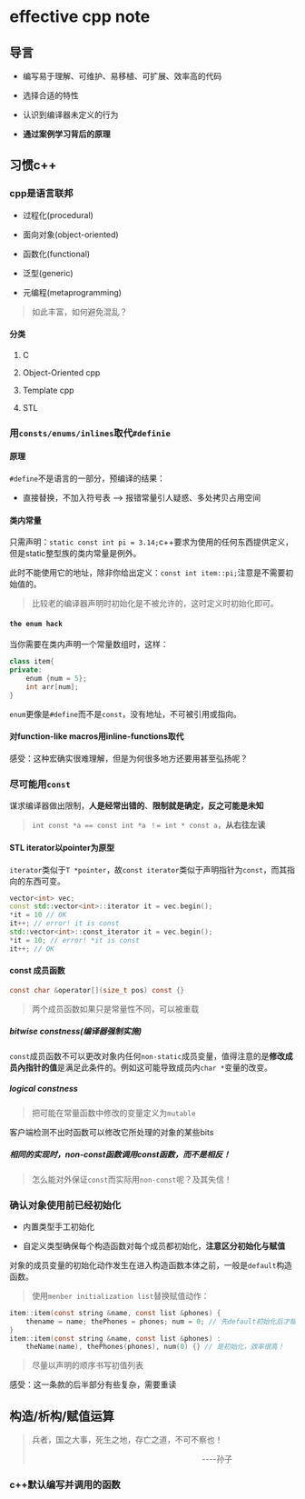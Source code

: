 # effective cpp note

## 导言

- 编写易于理解、可维护、易移植、可扩展、效率高的代码

- 选择合适的特性

- 认识到编译器未定义的行为

- **通过案例学习背后的原理**

## 习惯c++

### cpp是语言联邦

- 过程化(procedural)

- 面向对象(object-oriented)

- 函数化(functional)

- 泛型(generic)

- 元编程(metaprogramming)

> 如此丰富，如何避免混乱？

#### 分类

1. C

2. Object-Oriented cpp

3. Template cpp

4. STL

### 用`consts/enums/inlines`取代`#definie`

#### 原理

`#define`不是语言的一部分，预编译的结果：

- 直接替换，不加入符号表 --> 报错常量引人疑惑、多处拷贝占用空间

#### 类内常量

只需声明：`static const int pi = 3.14;`c++要求为使用的任何东西提供定义，但是static整型族的类内常量是例外。

此时不能使用它的地址，除非你给出定义：`const int item::pi;`注意是不需要初始值的。

> 比较老的编译器声明时初始化是不被允许的，这时定义时初始化即可。

#### `the enum hack`

当你需要在类内声明一个常量数组时，这样：

```cpp
class item{
private: 
    enum {num = 5};
    int arr[num];
}
```

`enum`更像是`#define`而不是`const`，没有地址，不可被引用或指向。

#### 对function-like macros用inline-functions取代

感受：这种宏确实很难理解，但是为何很多地方还要用甚至弘扬呢？

### 尽可能用`const`

谋求编译器做出限制，**人是经常出错的**、**限制就是确定，反之可能是未知**

> `int const *a == const int *a ！= int * const a`，**从右往左读**

#### STL iterator以pointer为原型

`iterator`类似于`T *pointer`，故`const iterator`类似于声明指针为`const`，而其指向的东西可变。

```cpp
vector<int> vec;
const std::vector<int>::iterator it = vec.begin();
*it = 10 // OK
it++; // error! it is const
std::vector<int>::const_iterator it = vec.begin();
*it = 10; // error! *it is const
it++; // OK
```

#### const 成员函数

```c
const char &operator[](size_t pos) const {}
```

> 两个成员函数如果只是常量性不同，可以被重载

##### bitwise constness(编译器强制实施)

`const`成员函数不可以更改对象内任何`non-static`成员变量，值得注意的是**修改成员內指针的值**是满足此条件的。例如这可能导致成员内`char *`变量的改变。

##### logical constness

> 把可能在常量函数中修改的变量定义为`mutable`

客户端检测不出时函数可以修改它所处理的对象的某些bits

##### 相同的实现时，non-const函数调用const函数，而不是相反！

> 怎么能对外保证`const`而实际用`non-const`呢？及其失信！

### 确认对象使用前已经初始化

- 内置类型手工初始化

- 自定义类型确保每个构造函数对每个成员都初始化，**注意区分初始化与赋值**

对象的成员变量的初始化动作发生在进入构造函数本体之前，一般是`default`构造函数。

> 使用`menber initialization list`替换赋值动作：

```c
item::item(const string &name, const list &phones) {
    thename = name; thePhones = phones; num = 0; // 先default初始化后才赋值！
}
item::item(const string &name, const list &phones) :
    theName(name), thePhones(phones), num(0) {} // 是初始化，效率很高！
```

> 尽量以声明的顺序书写初值列表

感受：这一条款的后半部分有些复杂，需要重读

## 构造/析构/赋值运算

> 兵者，国之大事，死生之地，存亡之道，不可不察也！
> 
>                                                                             ----孙子

### c++默认编写并调用的函数
